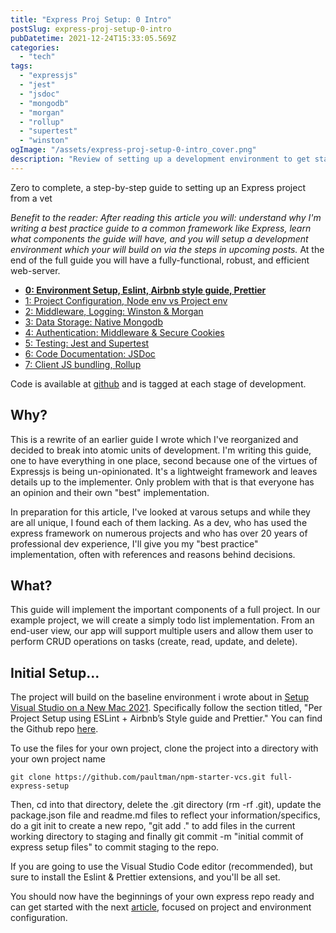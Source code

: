 ```yaml
---
title: "Express Proj Setup: 0 Intro"
postSlug: express-proj-setup-0-intro
pubDatetime: 2021-12-24T15:33:05.569Z
categories:
  - "tech"
tags:
  - "expressjs"
  - "jest"
  - "jsdoc"
  - "mongodb"
  - "morgan"
  - "rollup"
  - "supertest"
  - "winston"
ogImage: "/assets/express-proj-setup-0-intro_cover.png"
description: "Review of setting up a development environment to get started with this expressjs based tutorial using visual studio code."
---
```


Zero to complete, a step-by-step guide to setting up an Express project from a vet

_Benefit to the reader: After reading this article you will: understand why I'm writing a best practice guide to a common framework like Express, learn what components the guide will have, and you will setup a development environment which your will build on via the steps in upcoming posts._ At the end of the full guide you will have a fully-functional, robust, and efficient web-server.

- [**0: Environment Setup, Eslint, Airbnb style guide, Prettier**](express-proj-setup-0-intro)
- [1: Project Configuration, Node env vs Project env](express-proj-setup-1-proj-configuration)
- [2: Middleware, Logging: Winston & Morgan](express-proj-setup-2-logging-using-winston-and-morgan)
- [3: Data Storage: Native Mongodb](express-proj-setup-3-data-storage-native-mongodb)
- [4: Authentication: Middleware & Secure Cookies](express-proj-setup-4-authentication-middleware-and-secure-cookies)
- [5: Testing: Jest and Supertest](express-proj-setup-5-testing-with-jest-and-supertest)
- [6: Code Documentation: JSDoc](express-proj-setup-6-code-documentation-using-jsdoc)
- [7: Client JS bundling, Rollup](express-proj-setup-7-client-side-js-bundling-with-rollup)

Code is available at [github](https://github.com/paultman/full-express-setup) and is tagged at each stage of development.

## Why?

This is a rewrite of an earlier guide I wrote which I've reorganized and decided to break into atomic units of development. I'm writing this guide, one to have everything in one place, second because one of the virtues of Expressjs is being un-opinionated. It's a lightweight framework and leaves details up to the implementer. Only problem with that is that everyone has an opinion and their own "best" implementation.

In preparation for this article, I've looked at varous setups and while they are all unique, I found each of them lacking. As a dev, who has used the express framework on numerous projects and who has over 20 years of professional dev experience, I'll give you my "best practice" implementation, often with references and reasons behind decisions.

## What?

This guide will implement the important components of a full project. In our example project, we will create a simply todo list implementation. From an end-user view, our app will support multiple users and allow them user to perform CRUD operations on tasks (create, read, update, and delete).

## Initial Setup...

The project will build on the baseline environment i wrote about in [Setup Visual Studio on a New Mac 2021](/posts/setup-visual-studio-code-on-a-new-mac-in-2021/). Specifically follow the section titled, "Per Project Setup using ESLint + Airbnb’s Style guide and Prettier." You can find the Github repo [here](https://github.com/paultman/npm-starter-vcs).

To use the files for your own project, clone the project into a directory with your own project name

```shell
git clone https://github.com/paultman/npm-starter-vcs.git full-express-setup
```

Then, cd into that directory, delete the .git directory (rm -rf .git), update the package.json file and readme.md files to reflect your information/specifics, do a git init to create a new repo, "git add ." to add files in the current working directory to staging and finally git commit -m "initial commit of express setup files" to commit staging to the repo.

If you are going to use the Visual Studio Code editor (recommended), but sure to install the Eslint & Prettier extensions, and you'll be all set.

You should now have the beginnings of your own express repo ready and can get started with the next [article](express-proj-setup-1-proj-configuration), focused on project and environment configuration.

